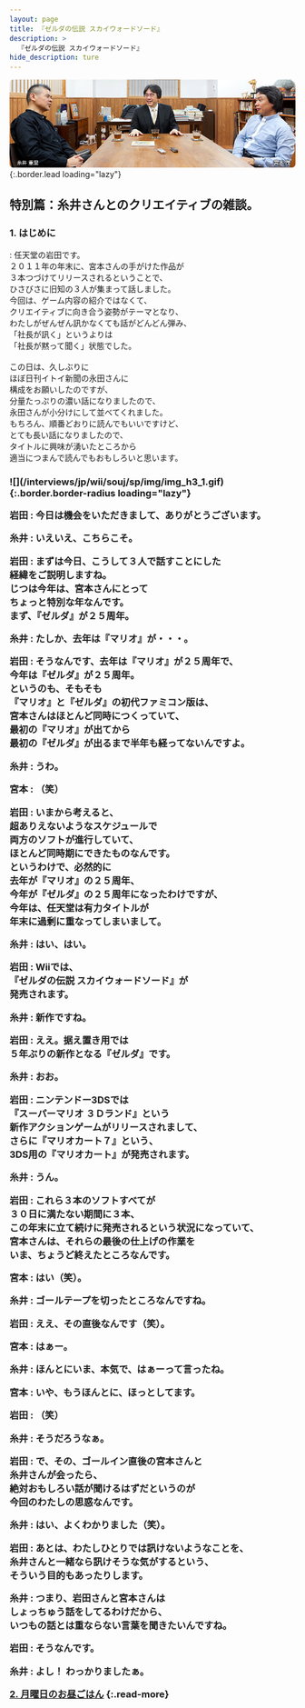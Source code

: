```yaml
---
layout: page
title: 『ゼルダの伝説 スカイウォードソード』
description: >
  『ゼルダの伝説 スカイウォードソード』
hide_description: ture
---
```


![](/interviews/jp/wii/souj/sp/img/mainvisual1.jpg){:.border.lead loading="lazy"}


## 特別篇：糸井さんとのクリエイティブの雑談。

### 1. はじめに

<DIV CLASS="pagebox-r">
: 任天堂の岩田です。<br>２０１１年の年末に、宮本さんの手がけた作品が<br>３本つづけてリリースされるということで、<br>ひさびさに旧知の３人が集まって話しました。<br>今回は、ゲーム内容の紹介ではなくて、<br>クリエイティブに向き合う姿勢がテーマとなり、<br>わたしがぜんぜん訊かなくても話がどんどん弾み、<br>「社長が訊く」というよりは<br>「社長が黙って聞く」状態でした。<br><br>この日は、久しぶりに<br>ほぼ日刊イトイ新聞の永田さんに<br>構成をお願いしたのですが、<br>分量たっぷりの濃い話になりましたので、<br>永田さんが小分けにして並べてくれました。<br>もちろん、順番どおりに読んでもいいですけど、<br>とても長い話になりましたので、<br>タイトルに興味が湧いたところから<br>適当につまんで読んでもおもしろいと思います。

<H3 CLASS="topmargin30px">![](/interviews/jp/wii/souj/sp/img/img_h3_1.gif){:.border.border-radius loading="lazy"}

岩田
: 今日は機会をいただきまして、ありがとうございます。

糸井
: いえいえ、こちらこそ。

岩田
: まずは今日、こうして３人で話すことにした<br>経緯をご説明しますね。<br>じつは今年は、宮本さんにとって<br>ちょっと特別な年なんです。<br>まず、『ゼルダ』が２５周年。

糸井
: たしか、去年は『マリオ』が・・・。

岩田
: そうなんです、去年は『マリオ』が２５周年で、<br>今年は『ゼルダ』が２５周年。<br>というのも、そもそも<br>『マリオ』と『ゼルダ』の初代ファミコン版は、<br>宮本さんはほとんど同時につくっていて、<br>最初の『マリオ』が出てから<br>最初の『ゼルダ』が出るまで半年も経ってないんですよ。

糸井
: うわ。

宮本
: （笑）

岩田
: いまから考えると、<br>超ありえないようなスケジュールで<br>両方のソフトが進行していて、<br>ほとんど同時期にできたものなんです。<br>というわけで、必然的に<br>去年が『マリオ』の２５周年、<br>今年が『ゼルダ』の２５周年になったわけですが、<br>今年は、任天堂は有力タイトルが<br>年末に過剰に重なってしまいまして。

糸井
: はい、はい。

岩田
: Wiiでは、<br>『ゼルダの伝説 スカイウォードソード』が<br>発売されます。

糸井
: 新作ですね。

岩田
: ええ。据え置き用では<br>５年ぶりの新作となる『ゼルダ』です。

糸井
: おお。

岩田
: ニンテンドー3DSでは<br>『スーパーマリオ ３Ｄランド』という<br>新作アクションゲームがリリースされまして、<br>さらに『マリオカート７』という、<br>3DS用の『マリオカート』が発売されます。

糸井
: うん。

岩田
: これら３本のソフトすべてが<br>３０日に満たない期間に３本、<br>この年末に立て続けに発売されるという状況になっていて、<br>宮本さんは、それらの最後の仕上げの作業を<br>いま、ちょうど終えたところなんです。

宮本
: はい（笑）。

糸井
: ゴールテープを切ったところなんですね。

岩田
: ええ、その直後なんです（笑）。

宮本
: はぁー。

糸井
: ほんとにいま、本気で、はぁーって言ったね。

宮本
: いや、もうほんとに、ほっとしてます。

岩田
: （笑）

糸井
: そうだろうなぁ。

岩田
: で、その、ゴールイン直後の宮本さんと<br>糸井さんが会ったら、<br>絶対おもしろい話が聞けるはずだというのが<br>今回のわたしの思惑なんです。

糸井
: はい、よくわかりました（笑）。

岩田
: あとは、わたしひとりでは訊けないようなことを、<br>糸井さんと一緒なら訊けそうな気がするという、<br>そういう目的もあったりします。

糸井
: つまり、岩田さんと宮本さんは<br>しょっちゅう話をしてるわけだから、<br>いつもの話とは重ならない言葉を聞きたいんですね。

岩田
: そうなんです。

糸井
: よし！ わっかりましたぁ。



[2. 月曜日のお昼ごはん](2.md)
{:.read-more}


